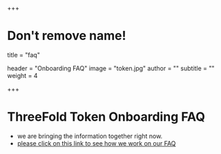 +++
# Don't remove name!
title = "faq"

header = "Onboarding FAQ"
image = "token.jpg"
author = ""
subtitle = ""
weight = 4

+++

# ThreeFold Token Onboarding FAQ

- we are bringing the information together right now.
- [please click on this link to see how we work on our FAQ](https://docs.google.com/document/d/1sIqSZgAQ_PO-UZFTmh-62jZGf380DGhBnnaGneUowxU/edit?usp=sharing)


